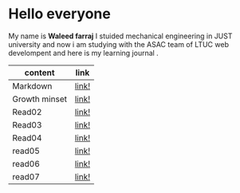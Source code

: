 # Hello everyone 
 My name is **Waleed farraj** I stuided mechanical engineering in JUST university
 and now i am studying with the ASAC team of LTUC web develompent and here is my learning journal .

 content       |   link      
 --------------|---------------
 Markdown      |[link!](https://waleedfarraj.github.io/learning-journal/mark_down)
 Growth minset |[link!](https://waleedfarraj.github.io/learning-journal/growth_mindset)
 Read02        |[link!](https://waleedfarraj.github.io/learning-journal/read02)
 Read03        |[link!](https://waleedfarraj.github.io/learning-journal/read03) 
 Read04        |[link!](https://waleedfarraj.github.io/learning-journal/read04)
 read05        |[link!](https://waleedfarraj.github.io/learning-journal/read05)
 read06        |[link!](https://waleedfarraj.github.io/learning-journal/read06)
 read07        |[link!](https://waleedfarraj.github.io/learning-journal/read07)